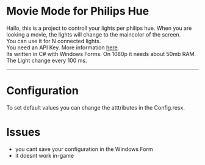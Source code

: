 Movie Mode for Philips Hue
===================


Hallo, this is a project to controll your lights per philips hue. When you are looking a movie, the lights will change to the maincolor of the screen.<br/>
You can use it for N connected lights. <br/>
You need an API Key. More information [here](https://www.developers.meethue.com/documentation/getting-started).<br/>
Its written in C# with Windows Forms. On 1080p it needs about 50mb RAM.
The Light change every 100 ms.

----------

# Configuration

To set default values you can change the atttributes in the Config.resx.

# Issues

 * you cant save your configuration in the Windows Form
 * it doesnt work in-game